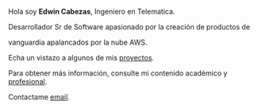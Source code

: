 ---
---

Hola soy **Edwin Cabezas**, Ingeniero en Telematica.

Desarrollador Sr de Software apasionado por la creación de productos de 

vanguardia apalancados por la nube AWS. 

Echa un vistazo a algunos de mis [proyectos].

Para obtener más información, consulte mi contenido académico y [profesional].

Contactame [email].



[proyectos]: /projects
[profesional]: https://www.linkedin.com/in/ing-edwin-cabezas/
[email]: mailto:ing.edwincabezas@gmail.com
